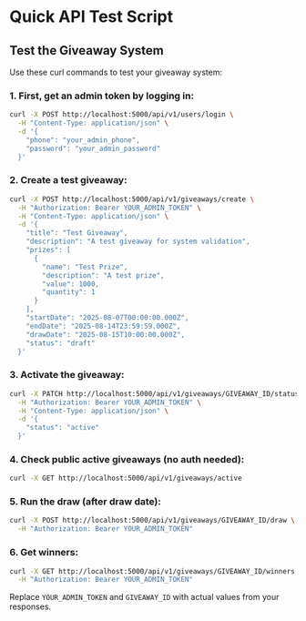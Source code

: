 # Quick API Test Script

## Test the Giveaway System

Use these curl commands to test your giveaway system:

### 1. First, get an admin token by logging in:
```bash
curl -X POST http://localhost:5000/api/v1/users/login \
  -H "Content-Type: application/json" \
  -d '{
    "phone": "your_admin_phone",
    "password": "your_admin_password"
  }'
```

### 2. Create a test giveaway:
```bash
curl -X POST http://localhost:5000/api/v1/giveaways/create \
  -H "Authorization: Bearer YOUR_ADMIN_TOKEN" \
  -H "Content-Type: application/json" \
  -d '{
    "title": "Test Giveaway",
    "description": "A test giveaway for system validation",
    "prizes": [
      {
        "name": "Test Prize",
        "description": "A test prize",
        "value": 1000,
        "quantity": 1
      }
    ],
    "startDate": "2025-08-07T00:00:00.000Z",
    "endDate": "2025-08-14T23:59:59.000Z",
    "drawDate": "2025-08-15T10:00:00.000Z",
    "status": "draft"
  }'
```

### 3. Activate the giveaway:
```bash
curl -X PATCH http://localhost:5000/api/v1/giveaways/GIVEAWAY_ID/status \
  -H "Authorization: Bearer YOUR_ADMIN_TOKEN" \
  -H "Content-Type: application/json" \
  -d '{
    "status": "active"
  }'
```

### 4. Check public active giveaways (no auth needed):
```bash
curl -X GET http://localhost:5000/api/v1/giveaways/active
```

### 5. Run the draw (after draw date):
```bash
curl -X POST http://localhost:5000/api/v1/giveaways/GIVEAWAY_ID/draw \
  -H "Authorization: Bearer YOUR_ADMIN_TOKEN"
```

### 6. Get winners:
```bash
curl -X GET http://localhost:5000/api/v1/giveaways/GIVEAWAY_ID/winners \
  -H "Authorization: Bearer YOUR_ADMIN_TOKEN"
```

Replace `YOUR_ADMIN_TOKEN` and `GIVEAWAY_ID` with actual values from your responses.
